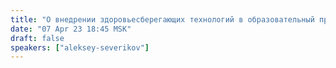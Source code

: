 ```yaml
---
title: "О внедрении здоровьесберегающих технологий в образовательный процесс"
date: "07 Apr 23 18:45 MSK"
draft: false
speakers: ["aleksey-severikov"]
---
```

